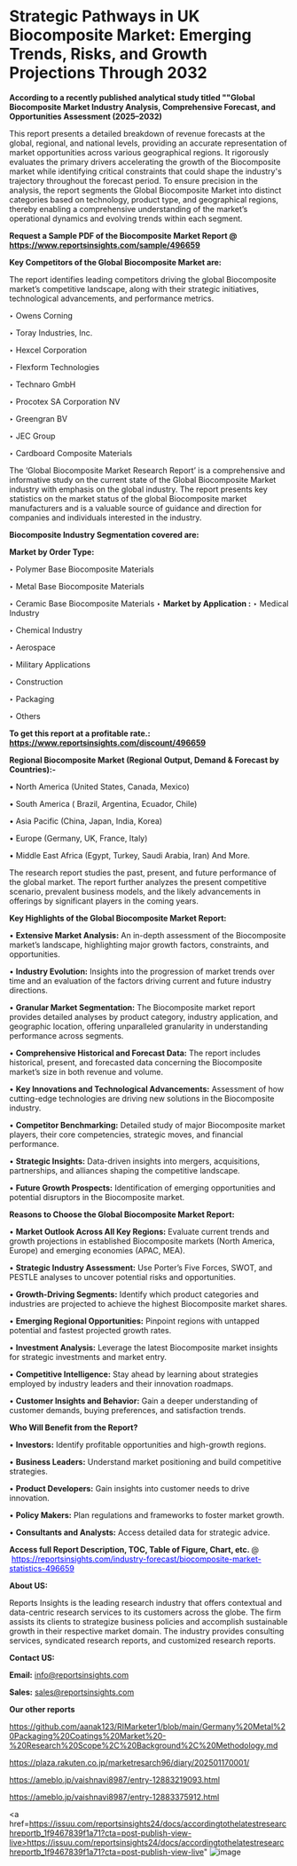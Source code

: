 # Strategic Pathways in UK Biocomposite Market: Emerging Trends, Risks, and Growth Projections Through 2032

<strong>According to a recently published analytical study titled ""Global Biocomposite Market Industry Analysis, Comprehensive Forecast, and Opportunities Assessment (2025–2032)</strong>

This report presents a detailed breakdown of revenue forecasts at the global, regional, and national levels, providing an accurate representation of market opportunities across various geographical regions. It rigorously evaluates the primary drivers accelerating the growth of the Biocomposite market while identifying critical constraints that could shape the industry's trajectory throughout the forecast period. To ensure precision in the analysis, the report segments the Global Biocomposite Market into distinct categories based on technology, product type, and geographical regions, thereby enabling a comprehensive understanding of the market’s operational dynamics and evolving trends within each segment.

<strong>Request a Sample PDF of the Biocomposite Market Report </strong><strong>@<a href=https://www.reportsinsights.com/sample/496659 style=color:#0000ff;> https://www.reportsinsights.com/sample/496659</a></strong></font>

<strong>Key Competitors of the Global Biocomposite Market are:</strong>

The report identifies leading competitors driving the global Biocomposite market’s competitive landscape, along with their strategic initiatives, technological advancements, and performance metrics.

‣ Owens Corning

‣ Toray Industries, Inc.

‣ Hexcel Corporation

‣ Flexform Technologies

‣ Technaro GmbH

‣ Procotex SA Corporation NV

‣ Greengran BV

‣ JEC Group

‣ Cardboard Composite Materials

The ‘Global Biocomposite Market Research Report’ is a comprehensive and informative study on the current state of the Global Biocomposite Market industry with emphasis on the global industry. The report presents key statistics on the market status of the global Biocomposite market manufacturers and is a valuable source of guidance and direction for companies and individuals interested in the industry.

<strong>Biocomposite Industry Segmentation covered are:</strong>

<strong>Market by Order Type: </strong>

‣ Polymer Base Biocomposite Materials

‣ Metal Base Biocomposite Materials

‣ Ceramic Base Biocomposite Materials
‣ 
<strong>Market by Application :</strong>
‣ Medical Industry

‣ Chemical Industry

‣ Aerospace

‣ Military Applications

‣ Construction

‣ Packaging

‣ Others

<strong>To get this report at a profitable rate.: <a href=https://www.reportsinsights.com/discount/496659 style=color:#0000ff;>https://www.reportsinsights.com/discount/496659</a></strong></font>

<strong>Regional Biocomposite Market (Regional Output, Demand &amp; Forecast by Countries):-</strong>

• North America (United States, Canada, Mexico)

• South America ( Brazil, Argentina, Ecuador, Chile)

• Asia Pacific (China, Japan, India, Korea)

• Europe (Germany, UK, France, Italy)

• Middle East Africa (Egypt, Turkey, Saudi Arabia, Iran) And More.

The research report studies the past, present, and future performance of the global market. The report further analyzes the present competitive scenario, prevalent business models, and the likely advancements in offerings by significant players in the coming years.

<strong>Key Highlights of the Global Biocomposite Market Report:</strong>

• <strong>Extensive Market Analysis:</strong> An in-depth assessment of the Biocomposite market’s landscape, highlighting major growth factors, constraints, and opportunities.

• <strong>Industry Evolution:</strong> Insights into the progression of market trends over time and an evaluation of the factors driving current and future industry directions.

• <strong>Granular Market Segmentation:</strong> The Biocomposite market report provides detailed analyses by product category, industry application, and geographic location, offering unparalleled granularity in understanding performance across segments.

• <strong>Comprehensive Historical and Forecast Data:</strong> The report includes historical, present, and forecasted data concerning the Biocomposite market’s size in both revenue and volume.

• <strong>Key Innovations and Technological Advancements:</strong> Assessment of how cutting-edge technologies are driving new solutions in the Biocomposite industry.

• <strong>Competitor Benchmarking:</strong> Detailed study of major Biocomposite market players, their core competencies, strategic moves, and financial performance.

• <strong>Strategic Insights:</strong> Data-driven insights into mergers, acquisitions, partnerships, and alliances shaping the competitive landscape.

• <strong>Future Growth Prospects:</strong> Identification of emerging opportunities and potential disruptors in the Biocomposite market.

<strong>Reasons to Choose the Global Biocomposite Market Report:</strong>

• <strong>Market Outlook Across All Key Regions:</strong> Evaluate current trends and growth projections in established Biocomposite markets (North America, Europe) and emerging economies (APAC, MEA).

• <strong>Strategic Industry Assessment:</strong> Use Porter’s Five Forces, SWOT, and PESTLE analyses to uncover potential risks and opportunities.

• <strong>Growth-Driving Segments:</strong> Identify which product categories and industries are projected to achieve the highest Biocomposite market shares.

• <strong>Emerging Regional Opportunities:</strong> Pinpoint regions with untapped potential and fastest projected growth rates.

• <strong>Investment Analysis:</strong> Leverage the latest Biocomposite market insights for strategic investments and market entry.

• <strong>Competitive Intelligence:</strong> Stay ahead by learning about strategies employed by industry leaders and their innovation roadmaps.

• <strong>Customer Insights and Behavior:</strong> Gain a deeper understanding of customer demands, buying preferences, and satisfaction trends.

<strong>Who Will Benefit from the Report?</strong>

• <strong>Investors:</strong> Identify profitable opportunities and high-growth regions.

• <strong>Business Leaders:</strong> Understand market positioning and build competitive strategies.

• <strong>Product Developers:</strong> Gain insights into customer needs to drive innovation.

• <strong>Policy Makers:</strong> Plan regulations and frameworks to foster market growth.

• <strong>Consultants and Analysts:</strong> Access detailed data for strategic advice.
</ul>
<strong>Access full Report Description, TOC, Table of Figure, Chart, etc. </strong>@  <a href=https://reportsinsights.com/industry-forecast/biocomposite-market-statistics-496659 style=color:#0000ff;>https://reportsinsights.com/industry-forecast/biocomposite-market-statistics-496659</a></font>

<strong><strong>About US</strong>:</strong>

Reports Insights is the leading research industry that offers contextual and data-centric research services to its customers across the globe. The firm assists its clients to strategize business policies and accomplish sustainable growth in their respective market domain. The industry provides consulting services, syndicated research reports, and customized research reports.

<strong>Contact US:</strong>

<p class=""""><b>Email:</b> <a href=mailto:info@reportsinsights.com>info@reportsinsights.com</a></p>
<p class=""""><b>Sales:</b> <a href=mailto:sales@reportsinsights.com>sales@reportsinsights.com</a></p>

<strong>Our other reports</strong>

<a href=https://github.com/aanak123/RIMarketer1/blob/main/Germany%20Metal%20Packaging%20Coatings%20Market%20-%20Research%20Scope%2C%20Background%2C%20Methodology.md>https://github.com/aanak123/RIMarketer1/blob/main/Germany%20Metal%20Packaging%20Coatings%20Market%20-%20Research%20Scope%2C%20Background%2C%20Methodology.md</a>

<a href=https://plaza.rakuten.co.jp/marketresarch96/diary/202501170001/>https://plaza.rakuten.co.jp/marketresarch96/diary/202501170001/</a>

<a href=https://ameblo.jp/vaishnavi8987/entry-12883219093.html>https://ameblo.jp/vaishnavi8987/entry-12883219093.html</a>

<a href=https://ameblo.jp/vaishnavi8987/entry-12883375912.html>https://ameblo.jp/vaishnavi8987/entry-12883375912.html</a>

<a href=https://issuu.com/reportsinsights24/docs/accordingtothelatestresearchreportb_1f9467839f1a71?cta=post-publish-view-live>https://issuu.com/reportsinsights24/docs/accordingtothelatestresearchreportb_1f9467839f1a71?cta=post-publish-view-live</a>"
![image](https://github.com/user-attachments/assets/8dd02657-68e2-4118-9ce4-1b1a86e66471)
